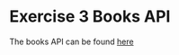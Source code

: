 Exercise 3 Books API
====================

The books API can be found [here](http://chadicus.herokuapp.com/books)


